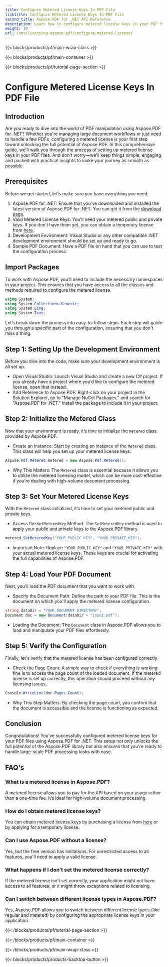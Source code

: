```yaml
---
title: Configure Metered License Keys In PDF File
linktitle: Configure Metered License Keys In PDF File
second_title: Aspose.PDF for .NET API Reference
description: Learn how to configure metered license keys in your PDF files using Aspose.PDF for .NET with this comprehensive, step-by-step guide.
weight: 10
url: /net/licensing-aspose-pdf/configure-metered-license/
---
```


{{< blocks/products/pf/main-wrap-class >}}

{{< blocks/products/pf/main-container >}}

{{< blocks/products/pf/tutorial-page-section >}}

# Configure Metered License Keys In PDF File

## Introduction

Are you ready to dive into the world of PDF manipulation using Aspose.PDF for .NET? Whether you're managing large document workflows or just need to handle a few PDFs, configuring a metered license is your first step toward unlocking the full potential of Aspose.PDF. In this comprehensive guide, we'll walk you through the process of setting up metered license keys in your PDF files. And don't worry—we'll keep things simple, engaging, and packed with practical insights to make your journey as smooth as possible.

## Prerequisites

Before we get started, let's make sure you have everything you need:

1. Aspose.PDF for .NET: Ensure that you've downloaded and installed the latest version of Aspose.PDF for .NET. You can get it from the [download page](https://releases.aspose.com/pdf/net/).
2. Valid Metered License Keys: You'll need your metered public and private keys. If you don’t have them yet, you can obtain a temporary license from [here](https://purchase.aspose.com/temporary-license/).
3. Development Environment: Visual Studio or any other compatible .NET development environment should be set up and ready to go.
4. Sample PDF Document: Have a PDF file on hand that you can use to test the configuration process.

## Import Packages

To work with Aspose.PDF, you’ll need to include the necessary namespaces in your project. This ensures that you have access to all the classes and methods required to configure the metered license.

```csharp
using System;
using System.Collections.Generic;
using System.Linq;
using System.Text;
```

Let’s break down the process into easy-to-follow steps. Each step will guide you through a specific part of the configuration, ensuring that you don't miss a thing.

## Step 1: Setting Up the Development Environment

Before you dive into the code, make sure your development environment is all set up.

- Open Visual Studio: Launch Visual Studio and create a new C# project. If you already have a project where you’d like to configure the metered license, open that instead.
- Add Reference to Aspose.PDF: Right-click on your project in the Solution Explorer, go to "Manage NuGet Packages," and search for "Aspose.PDF for .NET." Install the package to include it in your project.

## Step 2: Initialize the Metered Class

Now that your environment is ready, it’s time to initialize the `Metered` class provided by Aspose.PDF.

- Create an Instance: Start by creating an instance of the `Metered` class. This class will help you set up your metered license keys.

```csharp
Aspose.Pdf.Metered metered = new Aspose.Pdf.Metered();
```

- Why This Matters: The `Metered` class is essential because it allows you to utilize the metered licensing model, which can be more cost-effective if you're dealing with high-volume document processing.

## Step 3: Set Your Metered License Keys

With the `Metered` class initialized, it’s time to set your metered public and private keys.

- Access the `SetMeteredKey` Method: The `SetMeteredKey` method is used to apply your public and private keys to the Aspose.PDF library.

```csharp
metered.SetMeteredKey("YOUR_PUBLIC_KEY", "YOUR_PRIVATE_KEY");
```

- Important Note: Replace `"YOUR_PUBLIC_KEY"` and `"YOUR_PRIVATE_KEY"` with your actual metered license keys. These keys are crucial for activating the full capabilities of Aspose.PDF.

## Step 4: Load Your PDF Document

Next, you'll load the PDF document that you want to work with.

- Specify the Document Path: Define the path to your PDF file. This is the document on which you'll apply the metered license configuration.

```csharp
string dataDir = "YOUR DOCUMENT DIRECTORY";
Document doc = new Document(dataDir + "input.pdf");
```

- Loading the Document: The `Document` class in Aspose.PDF allows you to load and manipulate your PDF files effortlessly.

## Step 5: Verify the Configuration

Finally, let's verify that the metered license has been configured correctly.

- Check the Page Count: A simple way to check if everything is working fine is to access the page count of the loaded document. If the metered license is set up correctly, this operation should proceed without any licensing issues.

```csharp
Console.WriteLine(doc.Pages.Count);
```

- Why This Step Matters: By checking the page count, you confirm that the document is accessible and the license is functioning as expected.

## Conclusion

Congratulations! You've successfully configured metered license keys for your PDF files using Aspose.PDF for .NET. This setup not only unlocks the full potential of the Aspose.PDF library but also ensures that you're ready to handle large-scale PDF processing tasks with ease.

## FAQ's

### What is a metered license in Aspose.PDF?  
A metered license allows you to pay for the API based on your usage rather than a one-time fee. It’s ideal for high-volume document processing.

### How do I obtain metered license keys?  
You can obtain metered license keys by purchasing a license from [here](https://purchase.aspose.com/buy) or by applying for a temporary license.

### Can I use Aspose.PDF without a license?  
Yes, but the free version has limitations. For unrestricted access to all features, you'll need to apply a valid license.

### What happens if I don’t set the metered license correctly?  
If the metered license isn't set correctly, your application might not have access to all features, or it might throw exceptions related to licensing.

### Can I switch between different license types in Aspose.PDF?  
Yes, Aspose.PDF allows you to switch between different license types (like regular and metered) by configuring the appropriate license keys in your application.


{{< /blocks/products/pf/tutorial-page-section >}}

{{< /blocks/products/pf/main-container >}}

{{< /blocks/products/pf/main-wrap-class >}}

{{< blocks/products/products-backtop-button >}}
